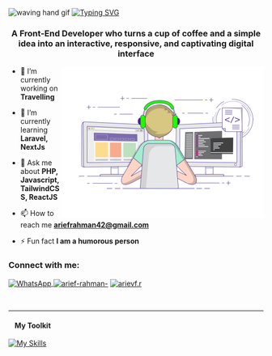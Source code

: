 <img src="https://user-images.githubusercontent.com/72663882/171687151-bb31c996-c9d2-49c8-b593-734946893b23.gif" alt="waving hand gif" aria-hidden="true" width="27" /> [![Typing SVG](https://readme-typing-svg.demolab.com?font=Roboto&weight=700&size=25&pause=1000&color=11E5F7FF&vCenter=true&width=400&height=25&lines=Hallo!;I'm+Arievf+Rahman)](https://git.io/typing-svg) <br>

<h3 align="center">A Front-End Developer who turns a cup of coffee and a simple idea into an interactive, responsive, and captivating digital interface</h3>
<img align="right" alt="Coding" width="400" src="https://raw.githubusercontent.com/aldeny/aldeny/main/coding.gif">

- 🔭 I’m currently working on **Travelling**

- 🌱 I’m currently learning **Laravel, NextJs**

- 💬 Ask me about **PHP, Javascript, TailwindCSS, ReactJS**

- 📫 How to reach me **ariefrahman42@gmail.com**

- ⚡ Fun fact **I am a humorous person**

<h3 align="left">Connect with me:</h3>
<p align="left">

<a href="https://wa.me/6282386471598" target="_blank">
  <img align="center" src="https://raw.githubusercontent.com/rahuldkjain/github-profile-readme-generator/master/src/images/icons/Social/whatsapp.svg" alt="WhatsApp" height="30" width="40" />
</a>
<a href="https://linkedin.com/in/arief-rahman-" target="blank"><img align="center" src="https://raw.githubusercontent.com/rahuldkjain/github-profile-readme-generator/master/src/images/icons/Social/linked-in-alt.svg" alt="arief-rahman-" height="30" width="40" /></a>
<a href="https://instagram.com/arievf.r" target="blank"><img align="center" src="https://raw.githubusercontent.com/rahuldkjain/github-profile-readme-generator/master/src/images/icons/Social/instagram.svg" alt="arievf.r" height="30" width="40" /></a>
</p>



<br>
<hr>

<h4 align="left"><img src="https://listemoji.com/img/emoji/using/large-red-circle-1f534-microsoft.png" width="9" height="9"/> My Toolkit</h4>

[![My Skills](https://skillicons.dev/icons?i=js,html,css,react,typescript,nextjs,figma,bootstrap,tailwind,vscode,git,postman,github,php,vite,vercel,discord,netlify)](https://skillicons.dev)
